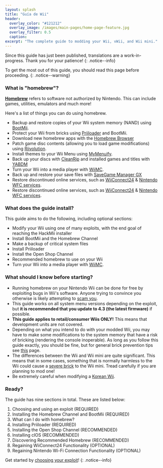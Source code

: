 ```yaml
---
layout: splash
title: "Guía de Wii"
header:
  overlay_color: "#121212"
  overlay_image: /images/main-pages/home-page-feature.jpg
  overlay_filter: 0.5
  caption:
excerpt: "The complete guide to modding your Wii, vWii, and Wii mini."
---
```


Since this guide has just been published, translations are a work-in-progress. Thank you for your patience!
{: .notice--info}

To get the most out of this guide, you should read this page before proceeding.
{: .notice--warning}

### What is "homebrew"?

[**Homebrew**](https://en.wikipedia.org/wiki/Homebrew_(video_games)) refers to software not authorized by Nintendo. This can include games, utilities, emulators and much more!

Here's a list of things you can do using homebrew.

+ Backup and restore copies of your Wii system memory (NAND) using [BootMii](bootmii).
+ Protect your Wii from bricks using [Priiloader](priiloader) and BootMii.
+ Download new homebrew apps with the [Homebrew Browser](hbb)
+ Patch game disc contents (allowing you to load game modifications) using [Riivolution](http://www.wiibrew.org/wiki/Riivolution).
+ Install themes to your Wii Menu using [MyMenuify](themes).
+ Back up your discs with [CleanRip](/dump-games) and installed games and titles with [YABDM](dump-wads)
+ Turn your Wii into a media player with [WiiMC](https://oscwii.org/library/app/wiimc-ss).
+ Back up and restore your save files with [SaveGame Manager GX](https://wiidatabase.de/downloads/wii-tools/savegame-manager-gx-beta/)
+ Restore discontinued online services, such as [WiiConnect24](riiconnect24) & [Nintendo WFC services](wiimmfi).
+ Restore discontinued online services, such as [WiiConnect24](riiconnect24) & [Nintendo WFC services](wiimmfi).

### What does the guide install?

This guide aims to do the following, including optional sections:

+ Modify your Wii using one of many exploits, with the end goal of reaching the HackMii installer
+ Install BootMii and the Homebrew Channel
+ Make a backup of critical system files
+ Install Priiloader
+ Install the Open Shop Channel
+ Recommended homebrew to use on your Wii
+ Turn your Wii into a media player with [WiiMC](https://oscwii.org/library/app/wiimc-ss).

### What should I know before starting?

+ Running homebrew on your Nintendo Wii can be done for free by exploiting bugs in Wii's software. Anyone trying to convince you otherwise is likely attempting to [scam you](https://hbc.hackmii.com/scam).
+ This guide works on all system menu versions depending on the exploit, but **it is recommended that you update to 4.3 (the latest firmware)** if possible.
+ **This guide applies to retail/consumer Wiis ONLY!** This means that development units are not covered.
+ Depending on what you intend to do with your modded Wii, you may have to make some modifications to the system memory that have a risk of bricking (rendering the console inoperable). As long as you follow this guide exactly, you should be fine, but for general brick prevention tips see [this](bricks#brick-prevention) page.
+ The differences between the Wii and Wii mini are quite significant. This means that in some cases, something that is normally harmless to the Wii could cause a [severe brick](bricks#wi-fi-brick) to the Wii mini. Tread carefully if you are planning to mod one!
+ Be extremely careful when modifying a [Korean Wii](bricks#korean-kiierror-003-brick).

### Ready?

The guide has nine sections in total. These are listed below:

1. Choosing and using an exploit (REQUIRED)
1. Installing the Homebrew Channel and BootMii (REQUIRED)
1. What can I do with homebrew?
1. Installing Priiloader (REQUIRED)
1. Installing the Open Shop Channel (RECOMMENDED)
1. Installing cIOS (RECOMMENDED)
1. Discovering Recommended Homebrew (RECOMMENDED)
1. Regaining WiiConnect24 Functionality (OPTIONAL)
1. Regaining Nintendo Wi-Fi Connection Functionality (OPTIONAL)

Get started by [choosing your exploit](get-started)!
{: .notice--info}
